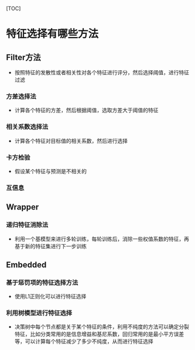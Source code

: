 [TOC]
# 特征选择有哪些方法
## Filter方法
* 按照特征的发散性或者相关性对各个特征进行评分，然后选择阈值，进行特征过滤
### 方差选择法
* 计算各个特征的方差，然后根据阈值，选取方差大于阈值的特征

### 相关系数选择法
* 计算各个特征对目标值的相关系数，然后进行选择

### 卡方检验
* 假设某个特征与预测是不相关的

### 互信息

## Wrapper
### 递归特征消除法
* 利用一个基模型来进行多轮训练，每轮训练后，消除一些权值系数的特征，再基于新的特征集进行下一步训练

## Embedded
### 基于惩罚项的特征选择方法
* 使用L1正则化可以进行特征选择

### 利用树模型进行特征选择
* 决策树中每个节点都是关于某个特征的条件，利用不纯度的方法可以确定分裂特征，比如分类常用的是信息增益和基尼系数，回归常用的是最小平方误差等，可以计算每个特征减少了多少不纯度，从而进行特征选择